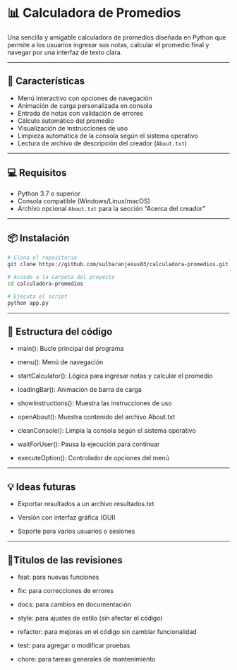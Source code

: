 # 📊 Calculadora de Promedios

Una sencilla y amigable calculadora de promedios diseñada en Python que permite a los usuarios ingresar sus notas, calcular el promedio final y navegar por una interfaz de texto clara.

---

## 🚀 Características

- Menú interactivo con opciones de navegación
- Animación de carga personalizada en consola
- Entrada de notas con validación de errores
- Cálculo automático del promedio
- Visualización de instrucciones de uso
- Limpieza automática de la consola según el sistema operativo
- Lectura de archivo de descripción del creador (`About.txt`)

---

## 💻 Requisitos

- Python 3.7 o superior
- Consola compatible (Windows/Linux/macOS)
- Archivo opcional `About.txt` para la sección “Acerca del creador”

---

## 📦 Instalación

```bash
# Clona el repositorio
git clone https://github.com/sulbaranjesus03/calculadora-promedios.git

# Accede a la carpeta del proyecto
cd calculadora-promedios

# Ejecuta el script
python app.py

```               
---

## 🧠 Estructura del código

- main(): Bucle principal del programa

- menu(): Menú de navegación

- startCalculator(): Lógica para ingresar notas y calcular el promedio

- loadingBar(): Animación de barra de carga

- showInstructions(): Muestra las instrucciones de uso

- openAbout(): Muestra contenido del archivo About.txt

- cleanConsole(): Limpia la consola según el sistema operativo

- waitForUser(): Pausa la ejecución para continuar

- executeOption(): Controlador de opciones del menú

---

## 💡 Ideas futuras

- Exportar resultados a un archivo resultados.txt

- Versión con interfaz gráfica (GUI)

- Soporte para varios usuarios o sesiones 

---

## 📝Titulos de las revisiones

- feat: para nuevas funciones

- fix: para correcciones de errores

- docs: para cambios en documentación

- style: para ajustes de estilo (sin afectar el código)

- refactor: para mejoras en el código sin cambiar funcionalidad

- test: para agregar o modificar pruebas

- chore: para tareas generales de mantenimiento 
